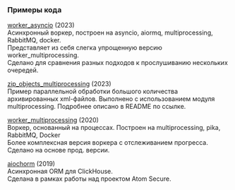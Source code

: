 ### Примеры кода

[worker_asyncio](https://github.com/qvp/code_examples/tree/main/worker_asyncio) (2023)  
Асинхронный воркер, построен на asyncio, aiormq, multiprocessing, RabbitMQ, docker.  
Представляет из себя слегка упрощенную версию worker_multiprocessing.  
Сделано для сравнения разных подходов к прослушиванию нескольких очередей.

[zip_objects_multiprocessing](https://github.com/qvp/code_examples/tree/main/zip_objects_multiprocessing) (2023)  
Пример параллельной обработки большого количества архивированных xml-файлов.
Выполнено с использованием модуля multiprocessing.
Подробнее описано в README по ссылке.

[worker_multiprocessing](https://github.com/qvp/code_examples/tree/main/worker_multiprocessing) (2020)  
Воркер, основанный на процессах. Построен на multiprocessing, pika, RabbitMQ, Docker  
Более комплексная версия воркера с отслеживанием прогресса.  
Сделано на основе прод. версии.

[aiochorm](https://github.com/qvp/aiochorm) (2019)  
Асинхронная ORM для ClickHouse.  
Сделана в рамках работы над проектом Atom Secure.  
